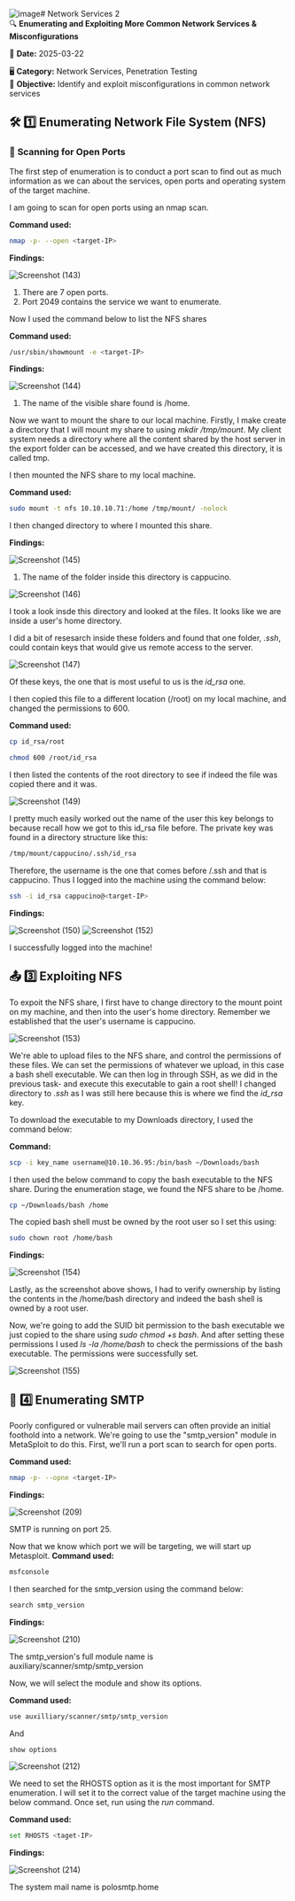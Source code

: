 ![image](https://github.com/user-attachments/assets/cdd42a7f-7ed2-4ada-9a3c-b395268c14fa)# Network Services 2  
🔍 **Enumerating and Exploiting More Common Network Services & Misconfigurations**  

📅 **Date:** 2025-03-22

🖥️ **Category:** Network Services, Penetration Testing  
🎯 **Objective:** Identify and exploit misconfigurations in common network services  


## 🛠 1️⃣ Enumerating Network File System (NFS)  
### 🔎 **Scanning for Open Ports**  

The first step of enumeration is to conduct a port scan to find out as much information as we can about the services, open ports and operating system of the target machine.

I am going to scan for open ports using an nmap scan.

**Command used:**
```bash
nmap -p- --open <target-IP>
```

**Findings:**

![Screenshot (143)](https://github.com/user-attachments/assets/67458606-c6c6-4c28-9a49-4fb278b6ef65)

1. There are 7 open ports.
2. Port 2049 contains the service we want to enumerate.

Now I used the command below to list the NFS shares

**Command used:**
```bash
/usr/sbin/showmount -e <target-IP>
```

**Findings:**

![Screenshot (144)](https://github.com/user-attachments/assets/269a3670-f6e5-4265-bb7c-6120b2d8685a)

1. The name of the visible share found is /home.

Now we want to mount the share to our local machine. Firstly, I make create a directory that I will mount my share to using *mkdir /tmp/mount*. My client system needs a directory where all the content shared by the host server in the export folder can be accessed, and we have created this directory, it is called tmp.

I then mounted the NFS share to my local machine.

**Command used:**
```bash
sudo mount -t nfs 10.10.10.71:/home /tmp/mount/ -nolock
```
I then changed directory to where I mounted this share.

**Findings:**

![Screenshot (145)](https://github.com/user-attachments/assets/00208cc0-df51-40aa-94cb-73b4320f10d2)

1. The name of the folder inside this directory is cappucino.

![Screenshot (146)](https://github.com/user-attachments/assets/4d91018c-9aff-478f-8e0a-8c74180a7ee7)

I took a look insde this directory and looked at the files. It looks like we are inside a user's home directory.


I did a bit of resesarch inside these folders and found that one folder, *.ssh*, could contain keys that would give us remote access to the server.

![Screenshot (147)](https://github.com/user-attachments/assets/161d2868-ae4c-4d36-81cf-70a6fffaa6d9)

Of these keys, the one that is most useful to us is the *id_rsa* one.

I then copied this file to a different location (/root) on my local machine, and changed the permissions to 600.

**Command used:**
```bash
cp id_rsa/root
```
```bash
chmod 600 /root/id_rsa
```
I then listed the contents of the root directory to see if indeed the file was copied there and it was.

![Screenshot (149)](https://github.com/user-attachments/assets/eb733f47-3be5-4ea2-8322-116709629625)

I pretty much easily worked out the name of the user this key belongs to because recall how we got to this id_rsa file before. The private key was found in a directory structure like this:

```bash
/tmp/mount/cappucino/.ssh/id_rsa
```
Therefore, the username is the one that comes before /.ssh and that is cappucino.
Thus I logged into the machine using the command below:

```bash
ssh -i id_rsa cappucino@<target-IP>
```
**Findings:**

![Screenshot (150)](https://github.com/user-attachments/assets/bb86c071-4374-405a-9322-d45821c0e816)
![Screenshot (152)](https://github.com/user-attachments/assets/8fc6a37d-f692-485a-85b8-bfd226825f53)

I successfully logged into the machine!


## 📤 3️⃣ Exploiting NFS

To expoit the NFS share, I first have to change directory to the mount point on my machine, and then into the user's home directory. Remember we established that the user's username is cappucino.

![Screenshot (153)](https://github.com/user-attachments/assets/416b021f-38e2-4fb8-aade-8d3091f68011)

We're able to upload files to the NFS share, and control the permissions of these files. We can set the permissions of whatever we upload, in this case a bash shell executable. We can then log in through SSH, as we did in the previous task- and execute this executable to gain a root shell!
I changed directory to *.ssh* as I was still here because this is where we find the *id_rsa* key.

To download the executable to my Downloads directory, I used the command below:

**Command:**
```bash
scp -i key_name username@10.10.36.95:/bin/bash ~/Downloads/bash
```
I then used the below command to copy the bash executable to the NFS share. During the enumeration stage, we found the NFS share to be /home.
```bash
cp ~/Downloads/bash /home
```
The copied bash shell must be owned by the root user so I set this using:
```bash
sudo chown root /home/bash
```

**Findings:**

![Screenshot (154)](https://github.com/user-attachments/assets/e7bbe6ad-e8a9-4108-936c-6fb640b20d5e)

Lastly, as the screenshot above shows, I had to verify ownership by listing the contents in the /home/bash directory and indeed the bash shell is owned by a root user.


Now, we're going to add the SUID bit permission to the bash executable we just copied to the share using *sudo chmod +s bash*. And after setting these permissions I used *ls -la /home/bash* to check the permissions of the bash executable. The permissions were successfully set.

![Screenshot (155)](https://github.com/user-attachments/assets/f35b5a4c-3456-49f0-9d7d-fd0b6e3a76b2)


## 📡 4️⃣ Enumerating SMTP

Poorly configured or vulnerable mail servers can often provide an initial foothold into a network.  We're going to use the "smtp_version" module in MetaSploit to do this.
First, we'll run a port scan to search for open ports.

**Command used:**
```bash
nmap -p- --opne <target-IP>
```

**Findings:**

![Screenshot (209)](https://github.com/user-attachments/assets/cca9b13a-f0f2-4d31-8dc0-dce7a0ea9898)

SMTP is running on port 25.

Now that we know which port we will be targeting, we will start up Metasploit.
**Command used:**
```bash
msfconsole
```
I then searched for the smtp_version using the command below:

```bash
search smtp_version
```

**Findings:**

![Screenshot (210)](https://github.com/user-attachments/assets/fd104917-6e38-4e85-a6a6-45caf5be8371)

The smtp_version's full module name is auxiliary/scanner/smtp/smtp_version

Now, we will select the module and show its options.

**Command used:**

```bash
use auxilliary/scanner/smtp/smtp_version
```
And 

```bash
show options
```
![Screenshot (212)](https://github.com/user-attachments/assets/2c3118ac-1450-47e5-aafe-2f3ccb29a2af)

We need to set the RHOSTS option as it is the most important for SMTP enumeration.
I will set it to the correct value of the target machine using the below command. Once set, run using the *run* command.

**Command used:**
```bash
set RHOSTS <taget-IP>
```
**Findings:**

![Screenshot (214)](https://github.com/user-attachments/assets/d5e4238c-4284-4ead-bc57-477a7e365cfb)

The system mail name is polosmtp.home



